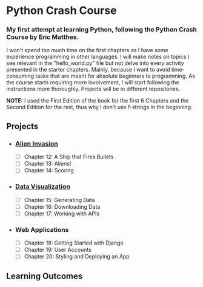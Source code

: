 # Python Crash Course

### My first attempt at learning Python, following the Python Crash Course by Eric Matthes.  
  
I won't spend too much time on the first chapters as I have some experience programming in other languages. I will make notes on topics I see relevant in the "hello_world.py" file but not delve into every activity presented in the starter chapters. Mainly, because I want to avoid time-consuming tasks that are meant for absolute beginners to programming. As the course starts requiring more involvement, I will start following the instructions more thoroughly. Projects will be in different repositories.  
  
**NOTE:** I used the First Edition of the book for the first 6 Chapters and the Second Edition for the rest, thus why I don't use f-strings in the beginning.

## Projects 
- ### [Alien Invasion](http://www.github.com/adolfolh/alien-invasion "Alien Invasion")  
  - [ ] Chapter 12: A Ship that Fires Bullets  
  - [ ] Chapter 13: Aliens!  
  - [ ] Chapter 14: Scoring  
  
- ### [Data Visualization](http://www.github.com/adolfolh/data-intro "Data Visualization")
  - [ ] Chapter 15: Generating Data 
  - [ ] Chapter 16: Downloading Data  
  - [ ] Chapter 17: Working with APIs  
  
- ### Web Applications
  - [ ] Chapter 18: Getting Started with Django
  - [ ] Chapter 19: User Accounts  
  - [ ] Chapter 20: Styling and Deploying an App 

## Learning Outcomes
